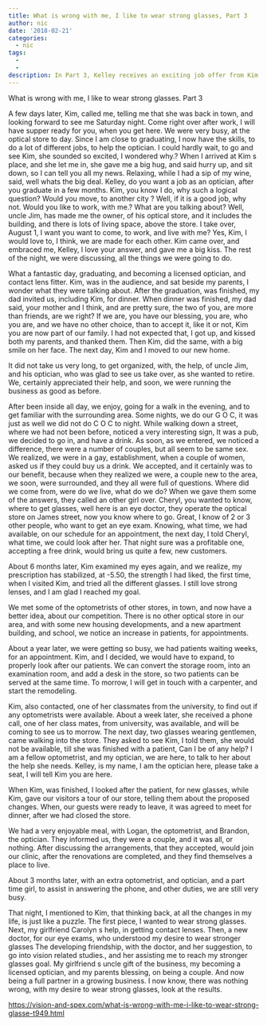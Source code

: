 ```yaml
---
title: What is wrong with me, I like to wear strong glasses, Part 3
author: nic
date: '2018-02-21'
categories:
  - nic
tags:
  - 
  - 
description: In Part 3, Kelley receives an exciting job offer from Kim and they officially become a couple. They also discover a new customer base at a gay establishment.
---
```

What is wrong with me, I like to wear strong glasses.
Part 3


A few days later, Kim, called me, telling me that she was back in town, and looking forward to see me Saturday night.
Come right over after work, I will have supper ready for you, when you get here.
We were very busy, at the optical store to day.
Since I am close to graduating, I now have the skills, to do a lot of different jobs, to help the optician.
I could hardly wait, to go and see Kim, she sounded so excited, I wondered why.?
When I arrived at Kim s place, and she let me in, she gave me a big hug, and said hurry up, and sit down, so I can tell you all my news.
Relaxing, while I had a sip of my wine, said, well whats the big deal.
Kelley, do you want a job as an optician, after you graduate in a few months.
Kim, you know I do, why such a logical question?
Would you move, to another city ?
Well, if it is a good job, why not.
Would you like to work, with me.?
What are you talking about?
Well, uncle Jim, has made me the owner, of his optical store, and it includes the building, and there is lots of living space, above the store.
I take over, August 1, I want you want to come, to work, and live with me?
Yes, Kim, I would love to, I think, we are made for each other.
Kim came over, and embraced me, Kelley, I love your answer, and gave me a big kiss.
The rest of the night, we were discussing, all the things we were going to do. 


What a fantastic day, graduating, and becoming a licensed optician, and contact lens fitter.
Kim, was in the audience, and sat beside my parents, I wonder what they were talking about.
After the graduation, was finished, my dad invited us, including Kim, for dinner.
When dinner was finished, my dad said, your mother and I think, and are pretty sure, the two of you, are more than friends, are we right?
If we are, you have our blessing, you are, who you are, and we have no other choice, than to accept it, like it or not, Kim you are now part of our family.
I had not expected that, I got up, and kissed both my parents, and thanked them.
Then Kim, did the same, with a big smile on her face.
The next day, Kim and I moved to our new home.


It did not take us very long, to get organized, with, the help, of uncle Jim, and his optician, who was glad to see us take over, as she wanted to retire.
We, certainly appreciated their help, and soon, we were running the business as good as before.


After been inside all day, we enjoy, going for a walk in the evening, and to get familiar with the surrounding area.
Some nights, we do our G O C, it was just as well we did not do C O C to night.
While walking down a street, where we had not been before, noticed a very interesting sign, 
It was a pub, we decided to go in, and have a drink.
As soon, as we entered, we noticed a difference, there were a number of couples, but all seem to be same sex.
We realized, we were in a gay, establishment, when a couple of women, asked us if they could buy us a drink.
We accepted, and it certainly was to our benefit, because when they realized we were, a couple new to the area, we soon, were surrounded, and they all were full of questions.
Where did we come from, were do we live, what do we do?
When we gave them some of the answers, they called an other girl over.
Cheryl, you wanted to know, where to get glasses, well here is an eye doctor, they operate the optical store on James street, now you know where to go.
Great, I know of 2 or 3 other people, who want to get an eye exam.
Knowing, what time, we had available, on our schedule for an appointment, the next day, I told Cheryl, what time, we could look after her.
That night sure was a profitable one, accepting a free drink, would bring us quite a few, new customers.


About 6 months later, Kim examined my eyes again, and we realize, my prescription has stabilized,
at -5.50, the strength I had liked, the first time, when I visited Kim, and tried all the different glasses. 
I still love strong lenses, and I am glad I reached my goal.


We met some of the optometrists of other stores, in town, and now have a better idea, about our competition.
There is no other optical store in our area, and with some new housing developments, and a new apartment building, and school, we notice an increase in patients, for appointments.

About a year later, we were getting so busy, we had patients waiting weeks, for an appointment.
Kim, and I decided, we would have to expand, to properly look after our patients.
We can convert the storage room, into an examination room, and add a desk in the store, so two patients can be served at the same time. 
To morrow, I will get in touch with a carpenter, and start the remodeling. 


Kim, also contacted, one of her classmates from the university, to find out if any optometrists were available.
About a week later, she received a phone call, one of her class mates, from university, was available, and will be coming to see us to morrow.
The next day, two glasses wearing gentlemen, came walking into the store.
They asked to see Kim, I told them, she would not be available, till she was finished with a patient, 
Can I be of any help?
I am a fellow optometrist, and my optician, we are here, to talk to her about the help she needs.
Kelley, is my name, I am the optician here, please take a seat, I will tell Kim you are here.


When Kim, was finished, I looked after the patient, for new glasses, while Kim, gave our visitors a tour of our store, telling them about the proposed changes.
When, our guests were ready to leave, it was agreed to meet for dinner, after we had closed the store.


We had a very enjoyable meal, with Logan, the optometrist, and Brandon, the optician.
They informed us, they were a couple, and it was all, or nothing.
After discussing the arrangements, that they accepted, would join our clinic, after the renovations are completed, and they find themselves a place to live.

About 3 months later, with an extra optometrist, and optician, and a part time girl, to assist in answering the phone, and other duties, we are still very busy.

That night, I mentioned to Kim, that thinking back, at all the changes in my life, is just like a puzzle.
The first piece, I wanted to wear strong glasses.
Next, my girlfriend Carolyn s help, in getting contact lenses.
Then, a new doctor, for our eye exams, who understood my desire to wear stronger glasses
The developing friendship, with the doctor, and her suggestion, to go into vision related studies., and 
her assisting me to reach my stronger glasses goal.
My girlfriend s uncle gift of the business, my becoming a licensed optician, and my parents blessing,
on being a couple.
And now being a full partner in a growing business.
I now know, there was nothing wrong, with my desire to wear strong glasses, look at the results.

https://vision-and-spex.com/what-is-wrong-with-me-i-like-to-wear-strong-glasse-t949.html